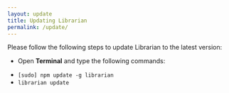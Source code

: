 ```yaml
---
layout: update
title: Updating Librarian
permalink: /update/
---
```


Please follow the following steps to update Librarian to the latest version:

* Open **Terminal** and type the following commands:
+ `[sudo] npm update -g librarian`
+ `librarian update`

